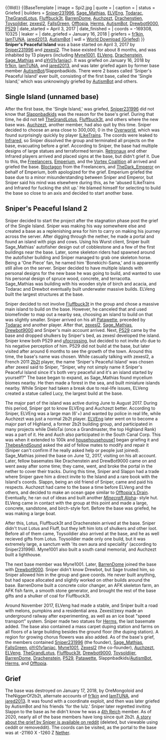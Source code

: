 {{Wdl}}
{{BaseTemplate
| image = Spi2.jpg
| quote =
| caption =
| status = Griefed
| builders = [Sniper231996](https://2b2t.miraheze.org/wiki/Sniper231996), [Sage_Mathias](https://2b2t.miraheze.org/wiki/Sage_Mathias), [ELVEng](https://2b2t.miraheze.org/wiki/ELVEng), [Todarac](https://2b2t.miraheze.org/wiki/Todarac), [TheGrandLotus](https://2b2t.miraheze.org/wiki/TheGrandLotus), [Fluffbuck3t](https://2b2t.miraheze.org/wiki/Fluffbuck3t), [BarrenDome](https://2b2t.miraheze.org/wiki/BarrenDome), [Auchzezt](https://2b2t.miraheze.org/wiki/Auchzezt), [Drachenstien](https://2b2t.miraheze.org/wiki/Drachenstien), [Toysoildier](https://2b2t.miraheze.org/wiki/Toysoildier), [zexesl2](https://2b2t.miraheze.org/wiki/zexesl2), [FallsGreen](https://2b2t.miraheze.org/wiki/FallsGreen), [Offtopia](https://2b2t.miraheze.org/wiki/Offtopia), [Herms](https://2b2t.miraheze.org/wiki/Herms), [AutismBot](https://2b2t.miraheze.org/wiki/AutismBot), [Drewbot9000](https://2b2t.miraheze.org/wiki/Drewbot9000), [P529](https://2b2t.miraheze.org/wiki/P529)
| date_started = April 3, 2017
| date_finished =
| coords = -169308, 10325
| leaker =
| date_griefed = January 16, 2018
| griefers = [fr1kin](https://2b2t.miraheze.org/wiki/fr1kin), [IamTUNA](https://2b2t.miraheze.org/wiki/IamTUNA), [jared2013](https://2b2t.miraheze.org/wiki/jared2013), [AutismBot](https://2b2t.miraheze.org/wiki/AutismBot)
| wdl = [World Download (Griefed)](https://www.mediafire.com/file/6q8vm1gaj9pxo38/Sniper%27s%20Island%20Griefed%20-%2017-01-18.zip)
}}
**Sniper's Peaceful Island** was a base started on April 3, 2017 by [Sniper231996](https://2b2t.miraheze.org/wiki/Sniper231996) and [zexesl2](https://2b2t.miraheze.org/wiki/zexesl2). The base existed for about 8 months, and was inhabited by 13 players (including [Myne1001](https://2b2t.miraheze.org/wiki/Myne1001), [ELVeng](https://2b2t.miraheze.org/wiki/ELVeng), [Drachenstein](https://2b2t.miraheze.org/wiki/Drachenstein), [Sage_Mathias](https://2b2t.miraheze.org/wiki/Sage_Mathias) and [pYr01v1aniac](https://2b2t.miraheze.org/wiki/pYr01v1aniac)). It was griefed on January 16, 2018 by [fr1kin](https://2b2t.miraheze.org/wiki/fr1kin), [IamTUNA](https://2b2t.miraheze.org/wiki/IamTUNA), and [jared2013](https://2b2t.miraheze.org/wiki/jared2013), and was later griefed again by former base member [AutismBot](https://2b2t.miraheze.org/wiki/AutismBot)/Slappnbadkids. There were 2 bases called 'Sniper's Peaceful Island' ever built, consisting of the first base, called the 'Single Island,' which was unknowingly griefed by [AutismBot](https://2b2t.miraheze.org/wiki/AutismBot) and others.

## Single Island (unnamed base)
After the first base, the 'Single Island,' was griefed, [Sniper231996](https://2b2t.miraheze.org/wiki/Sniper231996) did not know that [Slappnbadkids](https://2b2t.miraheze.org/wiki/AutismBot) was the reason for the base's grief. During that time, he did not tell [TheGrandLotus](https://2b2t.miraheze.org/wiki/TheGrandLotus), [Fluffbuck3t](https://2b2t.miraheze.org/wiki/Fluffbuck3t), and others where the new base was. [Auchzezt](https://2b2t.miraheze.org/wiki/Auchzezt), another member, had also quit by this time. Sniper decided to choose an area close to 300,000, 0 in the [Overworld](https://2b2t.miraheze.org/wiki/Overworld), which was found surprisingly quickly by player [ILikeTrains](https://2b2t.miraheze.org/wiki/ILikeTrains). The coords were leaked to [Infrared](https://2b2t.miraheze.org/wiki/Infrared), so Sniper dissolved the group and terminated all projects on the base, evacuating before a grief. According to Sniper, the base had multiple designs of large statues and terraformed terrain. [Retronaux](https://2b2t.miraheze.org/wiki/Retronaux) and other Infrared players arrived and placed signs at the base, but didn't grief it. Due to this, the [Freelancers](https://2b2t.miraheze.org/wiki/Freelancers), [Emperium](https://2b2t.miraheze.org/wiki/Emperium), and the [Vortex Coalition](https://2b2t.miraheze.org/wiki/Vortex_Coalition) all arrived and griefed the base. [Bloctagon](https://2b2t.miraheze.org/wiki/Bloctagon) from the Freelancers, and [TheDark_Emperor](https://2b2t.miraheze.org/wiki/TheDark_Emperor) on behalf of Emperium, both apologized for the grief. Emperium griefed the base due to a minor misunderstanding between Sniper and Emperor, but Sniper said his mind was elsewhere during this, as he 'abused ILikeTrains and Infrared for fucking the shit up.' He blamed himself for selecting to build the base so close to an axis and decided to start another base.

## Sniper's Peaceful Island 2
Sniper decided to start the project after the stagnation phase post the grief of the Single Island. Sniper was making his way somewhere else and created a base as a replenishing area for him to carry on making his journey across the server. After digging through the nether, he made a portal and found an island with pigs and cows. Using his Wurst client, Sniper built Sage_Mathias' autofisher design out of cobblestone and a few of the first buildings near the base. Later, some skeleton riders had spawned around the autofisher building and Sniper managed to grab one skeleton horse. Being a 'One Piece' fan, he named him 'Bonekichi-Sama,' and is apparently still alive on the server. Sniper decided to have multiple islands with personal designs for the new base he was going to build, and wanted to use his personal design of spruce wood, concrete, and terracotta. Sage_Mathias was building with his wooden style of birch and acacia, and Todarac and Drewbot eventually built underwater massive builds. ELVeng built the largest structures at the base.

Sniper decided to not involve [Fluffbuck3t](https://2b2t.miraheze.org/wiki/Fluffbuck3t) in the group and chose a massive main island to build on the base. However, he canceled that and used biomefinder to map out a nearby sea, choosing an island to build on that was slightly smaller. Sniper arrived on his alt [Patawette](https://2b2t.miraheze.org/wiki/Patawette), preceded by [Todarac](https://2b2t.miraheze.org/wiki/Todarac) and another player. After that, [zexesl2](https://2b2t.miraheze.org/wiki/zexesl2), [Sage_Mathias](https://2b2t.miraheze.org/wiki/Sage_Mathias), [Drewbot9000](https://2b2t.miraheze.org/wiki/Drewbot9000) and Sniper's main account arrived. Next, [P529](https://2b2t.miraheze.org/wiki/P529) came by the base and dropped shulkers by Sniper's bed, as zexesl developed the island. Sniper knew both P529 and [ufocrossing](https://2b2t.miraheze.org/wiki/ufocrossing), but decided to not invite ufo due to his negative perception of him. P529 did not build at the base, but later visited after around 6 months to see the growth of the town. Around this time, the base's name was chosen. While casually talking with zexesl2, a French 2011 [2b2t](https://2b2t.miraheze.org/wiki/2b2t) player, the name 'Sniper's Peaceful Island' was chosen after zexesl said to Sniper, "Sniper, why not simply name it Sniper's Peaceful Island since it's both very peaceful and it's an island started by yourself?" The base began to expand, as Sage_Mathias found mycelium biomes nearby. He then made a forest in the sea, and built miniature islands nearby. While Sniper had taken a break due to real-life issues, ELVeng created a statue called Lucy, the largest build at the base.

The major part of the island was active during June to August 2017. During this period, Sniper got to know ELVEng and Auchzezt better. According to Sniper, ELVEng was a large man (6'+) and wanted by police in real life, while Auchzezt was just a normal 2b2t player.  [ELVEng](https://2b2t.miraheze.org/wiki/ELVEng) later went on to become a major part of Highland, a former 2b2t building group, and participated in many projects while DieloTai (once a Grandmaster, the top Highland Rank) was a part of it. He and Auch also participated in the South Canal Corp. This was when it extended to 100k and [househousehouse1](https://2b2t.miraheze.org/wiki/househousehouse1) began griefing it and [ThebesAndSound](https://2b2t.miraheze.org/wiki/ThebesAndSound) asked the aid of fellow mates to modify and repair it (Sniper can't confirm if he really asked help or people just joined). Sage_Mathias joined the base on June 12, 2017, visiting on his alt account. Later, fellow basemates like Drachenstein and DrewBot9000 came on and went away after some time; they came, went, and broke the portal in the nether to cover their tracks. During this time, Sniper and Slappn had a trade where Sniper gave him a direct invite to the Island and a rare book with the Island's coords. Slappn, being an old friend of Sniper, came and paid his respects. Auchzezt had came to the base a time before ELVeng and the others, and decided to make an ocean gape similar to [Offtopia's Drain](https://2b2t.miraheze.org/wiki/Offtopia%27s_drain). Eventually, he ran out of ideas and built another [*Minecraft* Alpha](https://minecraft.gamepedia.com/Java_Edition_Alpha)- style hut. ELVeng came in contact with the group at this point and made a large, concrete, sandstone, and birch-style fort. Before the base was griefed, he was making a large boat.

After this, Lotus, Fluffbuck3t and Drachenstein arrived at the base. Sniper didn't trust Lotus and Fluff, but they left him lots of shulkers and other loot. Before all of them came, Toysoildier also arrived at the base, and he as well recieved gifts from Lotus. Toysoildier made only one build, but it was extremely large, a sanctum with 'its own aura and speciality' (according to Sniper231996). Myne1001 also built a south canal memorial, and Auchzezt built a lighthouse.

The next base member was Myne1001. Later, [BarrenDome](https://2b2t.miraheze.org/wiki/BarrenDome) joined the base with [Drewbot9000](https://2b2t.miraheze.org/wiki/Drewbot9000). Sniper didn't know Drewbot, but Sage trusted him, so Sniper allowed him in the group and gave coords. He never built anything, but had space allocated and slightly worked on other builds around the base. BarrenDome built a concrete color changer, an AFK skeleton farm, an AFK fish farm, a smooth stone generator, and brought the rest of the base gifts and a shulker of coal for Fluffbuck3t.

Around November 2017, ELVeng had made a stable, and Sniper built a road with melons, pumpkins and a residential area. Zexesl/zexy made an underground railway after experimenting, as well as an ice boat "speed transport" system. Sniper made two statues for [Herms](https://2b2t.miraheze.org/wiki/Herms), the last basemate added. The base also contained a mass carpet duping station and farms on all floors of a large building besides the ground floor (the duping station). A region for growing chorus flowers was also added. As of the base's grief, the members contained [Sniper231996](https://2b2t.miraheze.org/wiki/Sniper231996) (the founder), [Sage_Mathias](https://2b2t.miraheze.org/wiki/Sage_Mathias), [FallsGreen](https://2b2t.miraheze.org/wiki/FallsGreen), [pYr01v1aniac](https://2b2t.miraheze.org/wiki/pYr01v1aniac), [Myne1001](https://2b2t.miraheze.org/wiki/Myne1001), [Zexesl2](https://2b2t.miraheze.org/wiki/Zexesl2) (the co-founder), [Auchzezt](https://2b2t.miraheze.org/wiki/Auchzezt), [ELVeng](https://2b2t.miraheze.org/wiki/ELVeng), [TheGrandLotus](https://2b2t.miraheze.org/wiki/TheGrandLotus), [Fluffbuck3t](https://2b2t.miraheze.org/wiki/Fluffbuck3t), [Drewbot9000](https://2b2t.miraheze.org/wiki/Drewbot9000), [Toysoldiier](https://2b2t.miraheze.org/wiki/Toysoldiier), [BarrenDome](https://2b2t.miraheze.org/wiki/BarrenDome), [Drachenstein](https://2b2t.miraheze.org/wiki/Drachenstein), [P529](https://2b2t.miraheze.org/wiki/P529), [Patawette](https://2b2t.miraheze.org/wiki/Patawette), Slappnbadkids/[AutismBot](https://2b2t.miraheze.org/wiki/AutismBot), [Herms](https://2b2t.miraheze.org/wiki/Herms), and [Offtopia](https://2b2t.miraheze.org/wiki/Offtopia).

## Grief
The base was destroyed on January 17, 2018, by OreMongoloid and TheNiggerOf2b2t, alternate accounts of [fr1kin](https://2b2t.miraheze.org/wiki/fr1kin) and [IamTUNA](https://2b2t.miraheze.org/wiki/IamTUNA), and [jared2013](https://2b2t.miraheze.org/wiki/jared2013). It was found with a coordinate exploit, and then was later griefed by AutismBot and his friends 'for the lulz.' Sniper later regretted inviting Slappn to the base as he didn't know he was a [4th Reich](https://2b2t.miraheze.org/wiki/4th_Reich) member. As of 2020, nearly all of the base members have long since quit 2b2t. [A story about the grief by Sniper is available on reddit](https://www.reddit.com/r/2b2t/comments/7qrb2k/oremongoloid_and_theniggerof2b2t_found_the/?ref=share&ref_source=link) (deleted, but viewable using ceddit or removeddit). The coords can be visited, as the portal to the base was at -21160 X -1260 Z [Nether](https://2b2t.miraheze.org/wiki/Nether).

<br />